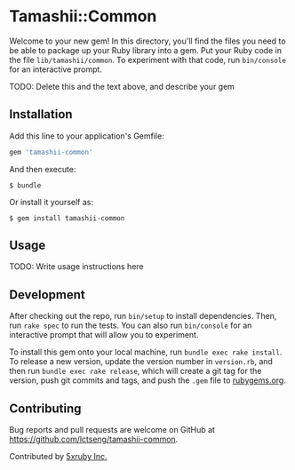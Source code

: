 # Tamashii::Common

Welcome to your new gem! In this directory, you'll find the files you need to be able to package up your Ruby library into a gem. Put your Ruby code in the file `lib/tamashii/common`. To experiment with that code, run `bin/console` for an interactive prompt.

TODO: Delete this and the text above, and describe your gem

## Installation

Add this line to your application's Gemfile:

```ruby
gem 'tamashii-common'
```

And then execute:

    $ bundle

Or install it yourself as:

    $ gem install tamashii-common

## Usage

TODO: Write usage instructions here

## Development

After checking out the repo, run `bin/setup` to install dependencies. Then, run `rake spec` to run the tests. You can also run `bin/console` for an interactive prompt that will allow you to experiment.

To install this gem onto your local machine, run `bundle exec rake install`. To release a new version, update the version number in `version.rb`, and then run `bundle exec rake release`, which will create a git tag for the version, push git commits and tags, and push the `.gem` file to [rubygems.org](https://rubygems.org).

## Contributing

Bug reports and pull requests are welcome on GitHub at https://github.com/lctseng/tamashii-common.

Contributed by [5xruby Inc.](https://5xruby.tw/)

